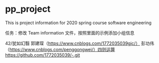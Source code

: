 # pp_project
This is project information  for 2020 spring course software engineering 


任务：修改 Team information 文件，按照里面的示例添加小组信息

42/犹如幻翳 郭建琛（https://www.cnblogs.com/1772035039gjc/） 彭功伟（https://www.cnblogs.com/penggongwei/）四则运算 https://github.com/1772035039/-.git